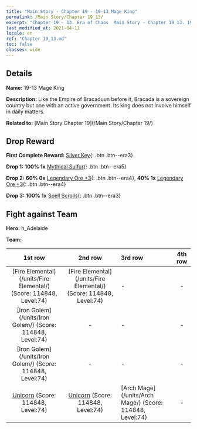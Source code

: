 ```yaml
---
title: "Main Story - Chapter 19 - 19-13 Mage King"
permalink: /Main Story/Chapter 19_13/
excerpt: "Chapter 19 - 13. Era of Chaos  Main Story - Chapter 19_13. 19-13 Mage King"
last_modified_at: 2021-04-11
locale: en
ref: "Chapter 19_13.md"
toc: false
classes: wide
---
```


## Details

 **Name:** 19-13 Mage King

 **Description:** Like the Empire of Bracaduun before it, Bracada is a sovereign country but one with an active government. Its king does not involve himself in daily matters.

 **Related to:** [Main Story Chapter 19](/Main Story/Chapter 19/)

## Drop Reward

 **First Complete Reward:** [Silver Key](/Items/con_693/){: .btn .btn--era3}

 **Drop 1:** **100% 1x** [Mythical Sulfur](/Items/mat_64/){: .btn .btn--era5}

 **Drop 2:** **60% 0x** [Legendary Ore +3](/Items/mat_54/){: .btn .btn--era4}, **40% 1x** [Legendary Ore +3](/Items/mat_54/){: .btn .btn--era4}

 **Drop 3:** **100% 1x** [Spell Scrolls](/Items/con_694/){: .btn .btn--era3}


## Fight against Team
 **Hero:** h_Adelaide

 **Team:**


  | 1st row | 2nd row | 3rd row | 4th row |
  |:----:|:----:|:----|:----:|
  | [Fire Elemental](/units/Fire Elemental/) (Score: 114848, Level:74)  | [Fire Elemental](/units/Fire Elemental/) (Score: 114848, Level:74)  | - | - |
  | [Iron Golem](/units/Iron Golem/) (Score: 114848, Level:74)  | - | - | - |
  | [Iron Golem](/units/Iron Golem/) (Score: 114848, Level:74)  | - | - | - |
  | [Unicorn](/units/Unicorn/) (Score: 114848, Level:74)  | [Unicorn](/units/Unicorn/) (Score: 114848, Level:74)  | [Arch Mage](/units/Arch Mage/) (Score: 114848, Level:74)  | - |


